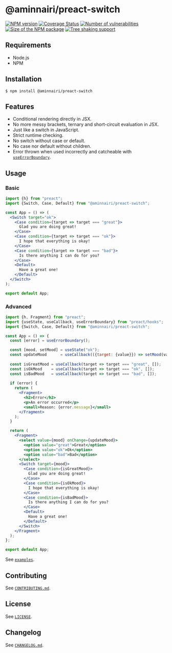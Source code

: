 # @aminnairi/preact-switch

[![NPM version](https://badgen.net/npm/v/@aminnairi/preact-switch)](https://www.npmjs.com/package/@aminnairi/preact-switch) [![Coverage Status](https://coveralls.io/repos/github/aminnairi/preact-switch/badge.svg?branch=latest)](https://coveralls.io/github/aminnairi/preact-switch?branch=latest) [![Number of vulnerabilities](https://badgen.net/snyk/aminnairi/preact-switch)](https://snyk.io/advisor/npm-package/@aminnairi/preact-switch) [![Size of the NPM package](https://badgen.net/bundlephobia/minzip/@aminnairi/preact-switch)](https://bundlephobia.com/package/@aminnairi/preact-switch) [![Tree shaking support](https://badgen.net/bundlephobia/tree-shaking/@aminnairi/preact-switch)](https://bundlephobia.com/package/@aminnairi/preact-switch)

## Requirements

- Node.js
- NPM

## Installation

```console
$ npm install @aminnairi/preact-switch
```

## Features

- Conditional rendering directly in JSX.
- No more messy brackets, ternary and short-circuit evaluation in JSX.
- Just like a switch in JavaScript.
- Strict runtime checking.
- No switch without case or default.
- No case nor default without children.
- Error thrown when used incorrectly and catcheable with [`useErrorBoundary`](https://preactjs.com/guide/v10/hooks/#useerrorboundary).

## Usage

### Basic

```jsx
import {h} from "preact";
import {Switch, Case, Default} from "@aminnairi/preact-switch";

const App = () => (
  <Switch target="ok">
    <Case condition={target => target === "great"}>
      Glad you are doing great!
    </Case>
    <Case condition={target => target === "ok"}>
      I hope that everything is okay!
    </Case>
    <Case condition={target => target === "bad"}>
      Is there anything I can do for you?
    </Case>
    <Default>
      Have a great one!
    </Default>
  </Switch>
);

export default App;
```

### Advanced

```jsx
import {h, Fragment} from "preact";
import {useState, useCallback, useErrorBoundary} from "preact/hooks";
import {Switch, Case, Default} from "@aminnairi/preact-switch";

const App = () => {
  const [error] = useErrorBoundary();

  const [mood, setMood] = useState("ok");
  const updateMood      = useCallback(({target: {value}}) => setMood(value), []);
  
  const isGreatMood = useCallback(target => target === "great", []);
  const isOkMood    = useCallback(target => target === "ok", []);
  const isBadMood   = useCallback(target => target === "bad", []);
  
  if (error) {
    return (
      <Fragment>
        <h2>Error</h2>
        <p>An error occurred</p>
        <small>Reason: {error.message}</small>
      </Fragment>
    );
  }

  return (
    <Fragment>
      <select value={mood} onChange={updateMood}>
        <option value="great">Great</option>
        <option value="ok">Ok</option>
        <option value="bad">Bad</option>
      </select>
      <Switch target={mood}>
        <Case condition={isGreatMood}>
          Glad you are doing great!
        </Case>
        <Case condition={isOkMood}>
          I hope that everything is okay!
        </Case>
        <Case condition={isBadMood}>
          Is there anything I can do for you?
        </Case>
        <Default>
          Have a great one!
        </Default>
      </Switch>
    </Fragment>
  );
};

export default App;
```

See [`examples`](https://github.com/aminnairi/preact-switch/tree/next/examples).

## Contributing

See [`CONTRIBUTING.md`](https://github.com/aminnairi/preact-switch/blob/next/CONTRIBUTING.md).

## License

See [`LICENSE`](https://github.com/aminnairi/preact-switch/blob/next/LICENSE).

## Changelog

See [`CHANGELOG.md`](https://github.com/aminnairi/preact-switch/blob/next/CHANGELOG.md).

